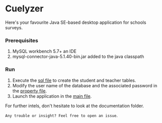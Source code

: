 # Cuelyzer
Here's your favourite Java SE-based desktop  application for schools  surveys.
 
### Prerequisites 
1.  MySQL workbench 5.7+ an  IDE 
2.  mysql-connector-java-5.1.40-bin.jar added  to the java classpath

### Run
1. Execute the [sql file](sc/QCM_Users_database.sql) to create the student and teacher tables.
2. Modify the user name of the database and the associated password in the [property file](src/jdbcProperties/jdbcProperties.properties).
3. Launch the application in the [ main file](src/surveyLauncher/QCMLauncher).

     
 For further intels, don't hesitate  to look at the documentation folder.

 `Any trouble or insight? Feel free to open an issue`.
